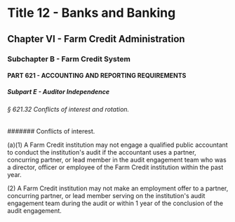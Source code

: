 
# Title 12 - Banks and Banking
## Chapter VI - Farm Credit Administration
### Subchapter B - Farm Credit System
#### PART 621 - ACCOUNTING AND REPORTING REQUIREMENTS
##### Subpart E - Auditor Independence
###### § 621.32 Conflicts of interest and rotation.
####### Conflicts of interest.

(a)(1) A Farm Credit institution may not engage a qualified public accountant to conduct the institution's audit if the accountant uses a partner, concurring partner, or lead member in the audit engagement team who was a director, officer or employee of the Farm Credit institution within the past year.

(2) A Farm Credit institution may not make an employment offer to a partner, concurring partner, or lead member serving on the institution's audit engagement team during the audit or within 1 year of the conclusion of the audit engagement.
